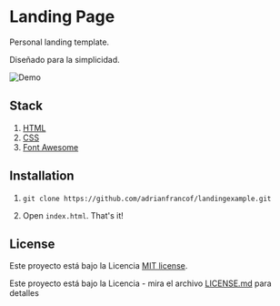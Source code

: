 # Landing Page

Personal landing template.

Diseñado para la simplicidad.

![Demo](https://systempeaker.com/wp-content/uploads/2021/10/windows_hello_hero_2-3173069.jpg)

## Stack

1. [HTML](https://developer.mozilla.org/en-US/docs/Web/HTML)
2. [CSS](https://developer.mozilla.org/en-US/docs/Web/CSS)
3. [Font Awesome](https://fontawesome.com/)
 
## Installation

1. `git clone https://github.com/adrianfrancof/landingexample.git`

2. Open `index.html`. That's it!

## License

Este proyecto está bajo la Licencia [MIT license](https://choosealicense.com/licenses/mit/).

Este proyecto está bajo la Licencia - mira el archivo [LICENSE.md](LICENSE.md) para detalles